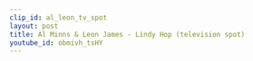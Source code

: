```yaml
---
clip_id: al_leon_tv_spot
layout: post
title: Al Minns & Leon James - Lindy Hop (television spot)
youtube_id: obmivh_tsHY
---
```


